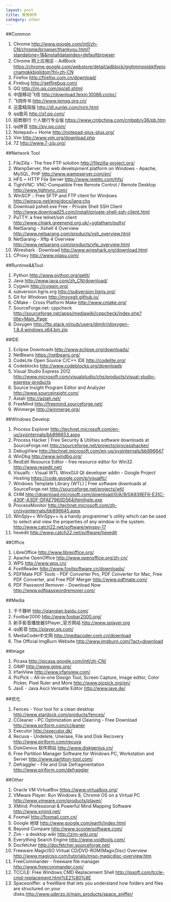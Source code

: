 ```yaml
---
layout: post
title: 常用软件
category: other
---
```

	
##Common
1. Chrome <http://www.google.com/intl/zh-CN/chrome/browser/thankyou.html?standalone=1&&installdataindex=defaultbrowser>
1. Chrome 网上应用店 - AdBlock <https://chrome.google.com/webstore/detail/adblock/gighmmpiobklfepjocnamgkkbiglidom?hl=zh-CN>
1. Firefox <http://firefox.com.cn/download/>
1. Firebug <http://getfirebug.com/>
1. QQ <http://im.qq.com/qq/all.shtml>
1. 中国移动飞信 <http://download.feixin.10086.cn/pc/>
1. 飞鸽传书 <http://www.ipmsg.org.cn/>
1. 迅雷精简版 <http://dl.xunlei.com/mini.html>
1. qq旋风 <http://xf.qq.com/>
1. 招商银行 个人银行专业版 <https://www.cmbchina.com/cmbpb/v36/pb.htm>
1. qq拼音 <http://py.qq.com/>
1. Notepad++ Home <http://notepad-plus-plus.org/>
1. Vim <http://www.vim.org/download.php>
1. 7Z <http://www.7-zip.org/>

##Network Tool
1. FileZilla - The free FTP solution <http://filezilla-project.org/>
1. WampServer, the web development platform on Windows - Apache, MySQL, PHP <http://www.wampserver.com/en/>
1. HFS ~ HTTP File Server <http://www.rejetto.com/hfs/>
1. TightVNC: VNC-Compatible Free Remote Control / Remote Desktop <http://www.tightvnc.com/>
1. WinSCP :: Free SFTP and FTP client for Windows <http://winscp.net/eng/docs/lang:chs>
1. Download pshell.exe Free - Private Shell SSH Client <http://www.download25.com/install/private-shell-ssh-client.html>
1. PuTTY: a free telnet/ssh client <http://www.chiark.greenend.org.uk/~sgtatham/putty/>
1. NetSarang - Xshell 4 Overview <http://www.netsarang.com/products/xsh_overview.html>
1. NetSarang - Xftp 4 Overview <http://www.netsarang.com/products/xfp_overview.html>
1. Wireshark · Download <http://www.wireshark.org/download.html>
1. CProxy <http://www.xjiasu.com/>

##Runtime&&Tool
1. Python <http://www.python.org/getit/>
1. Java <http://www.java.com/zh_CN/download/>
1. Cygwin <http://cygwin.org/>
1. subversion.tigris.org <http://subversion.tigris.org/>
1. Git for Windows <http://msysgit.github.io/>
1. CMake - Cross Platform Make <http://www.cmake.org/>
1. SourceForge.net: cppcheck <http://sourceforge.net/apps/mediawiki/cppcheck/index.php?title=Main_Page>
1. Doxygen <http://ftp.stack.nl/pub/users/dimitri/doxygen-1.8.4.windows.x64.bin.zip>

##IDE
1. Eclipse Downloads <http://www.eclipse.org/downloads/>
1. NetBeans <https://netbeans.org/>
1. CodeLite Open Source C/C++ IDE <http://codelite.org/>
1. Codeblocks <http://www.codeblocks.org/downloads>
1. Visual Studio Express 2012 <http://www.microsoft.com/visualstudio/chs/products/visual-studio-express-products>
1. Source Insight Program Editor and Analyzer <http://www.sourceinsight.com/>
1. Astah <http://astah.net/>
1. FreeMind <http://freemind.sourceforge.net/>
1. Winmerge <http://winmerge.org/>

##Windows Develop
1. Process Explorer <http://technet.microsoft.com/en-us/sysinternals/bb896653.aspx>
1. Process Hacker | Free Security &amp; Utilities software downloads at SourceForge.net <http://sourceforge.net/projects/processhacker/>
1. DebugView <http://technet.microsoft.com/en-us/sysinternals/bb896647>
1. WinDbg <http://www.windbg.org/>
1. ResEdit Resource Editor - free resource editor for Win32 <http://www.resedit.net/>
1. Visualfc - Visual WTL WinxGUI Qt developer addin - Google Project Hosting <https://code.google.com/p/visualfc/>
1. Windows Template Library (WTL) | Free software downloads at SourceForge.net <http://sourceforge.net/projects/wtl/>
1. CHM <http://download.microsoft.com/download/0/A/9/0A939EF6-E31C-430F-A3DF-DFAE7960D564/htmlhelp.exe>
1. ProcessMonitor <http://technet.microsoft.com/zh-cn/sysinternals/bb896645.aspx>
1. WinSpy++ WinSpy++ is a handy programmer's utility which can be used to select and view the properties of any window in the system. <http://www.catch22.net/software/winspy-17>
1. hexedit <http://www.catch22.net/software/hexedit>

##Office
1. LibreOffice <http://www.libreoffice.org/>
1. Apache OpenOffice <http://www.openoffice.org/zh-cn/>
1. WPS <http://www.wps.cn/>
1. FoxitReader <http://www.foxitsoftware.cn/downloads/>
1. PDFMate PDF Tools - PDF Converter Pro, PDF Converter for Mac, Free PDF Converter, and Free PDF Merger <http://www.pdfmate.com/>
1. PDF Password Remover - Download Now <http://www.pdfpasswordremover.com/>

##Media
1. 千千静听 <http://qianqian.baidu.com/>
1. Foolbar2000 <http://www.foobar2000.org/>
1. 射手影音播放器SPlayer_官方网站 <http://www.splayer.org>
1. qq影音 <http://player.qq.com/>
1. MediaCoder中文网 <http://mediacoder.com.cn/download>
1. The Official ImgBurn Website <http://www.imgburn.com/?act=download>

##Image
1. Picasa <http://picasa.google.com/intl/zh-CN/>
1. GIMP <http://www.gimp.org/>
1. IrfanView <http://www.irfanview.com/>
1. PicPick :: All-in-one Design Tool, Screen Capture, Image editor, Color Picker, Pixel Ruler and More <http://www.picpick.org/en/>
1. JavE - Java Ascii Versatile Editor <http://www.jave.de/>

##优化
1. Fences - Your tool for a clean desktop <http://www.stardock.com/products/fences/>
1. CCleaner - PC Optimization and Cleaning - Free Download <http://www.piriform.com/ccleaner>
1. Executor <http://executor.dk/>
1. Recuva - Undelete, Unerase, File and Disk Recovery <http://www.piriform.com/recuva>
1. DiskGenius 软件网站 <http://www.diskgenius.cn/>
1. Free Partition Manager Software for Windows PC, Workstation and Server <http://www.partition-tool.com/>
1. Defraggler - File and Disk Defragmentation <http://www.piriform.com/defraggler>

##Other
1. Oracle VM VirtualBox <https://www.virtualbox.org/>
1. VMware Player: Run Windows 8, Chrome OS on a Virtual PC <http://www.vmware.com/products/player/>
1. XMind: Professional &amp; Powerful Mind Mapping Software <http://www.xmind.net/>
1. Foxmail <http://foxmail.com.cn/>
1. Google 地球 <http://www.google.com/earth/index.html>
1. Beyond Compare <http://www.scootersoftware.com/>
1. Zim - a desktop wiki <http://zim-wiki.org/>
1. Everything Search Engine <http://www.voidtools.com/>
1. Docfetcher <http://docfetcher.sourceforge.net/>
1. Freeware MagicISO Virtual CD/DVD-ROM(MagicDisc) Overview <http://www.magiciso.com/tutorials/miso-magicdisc-overview.htm>
1. FreeCommander - freeware file manager <http://www.freecommander.com/>
1. TCC/LE: Free Windows CMD Replacement Shell <http://jpsoft.com/tccle-cmd-replacement.html%E2%80%8E>
1. Spacesniffer: a freeWare that lets you understand how folders and files are structured on your disks.<http://www.uderzo.it/main_products/space_sniffer/>
